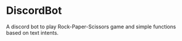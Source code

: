 # DiscordBot
A discord bot to play Rock-Paper-Scissors game and simple functions based on text intents.
